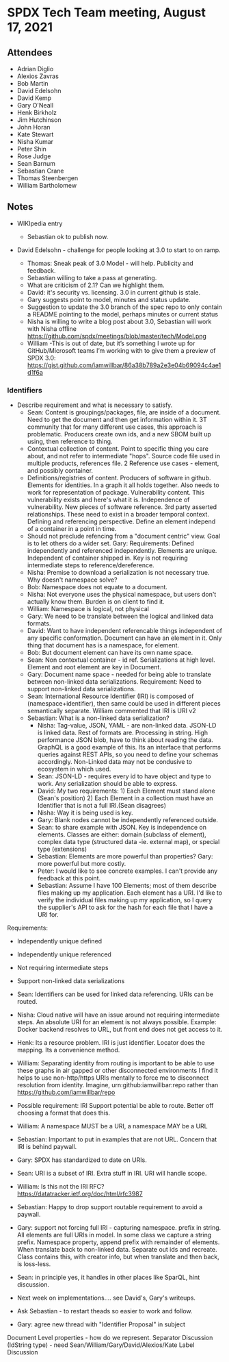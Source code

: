 # SPDX Tech Team meeting, August 17, 2021

## Attendees

* Adrian Diglio
* Alexios Zavras
* Bob Martin
* David Edelsohn
* David Kemp
* Gary O'Neall
* Henk Birkholz
* Jim Hutchinson
* John Horan
* Kate Stewart
* Nisha Kumar
* Peter Shin
* Rose Judge
* Sean Barnum
* Sebastian Crane
* Thomas Steenbergen
* William Bartholomew

## Notes

* WIKIpedia entry
  * Sebastian ok to publish now.

* David Edelsohn - challenge for people looking at 3.0 to start to on ramp.
   * Thomas:  Sneak peak of 3.0 Model - will help.   Publicity and feedback.
   * Sebastian willing to take a pass at generating.
   * What are criticism of 2.1?   Can we highlight them.
   * David:  it's security vs. licensing.   3.0 in current github is stale.
   * Gary suggests point to model,  minutes and status update.
   * Suggestion to update the 3.0 branch of the spec repo to only contain a README pointing to the model, perhaps minutes or current status
   * Nisha is willing to write a blog post about 3.0,  Sebastian will work with Nisha offline
   https://github.com/spdx/meetings/blob/master/tech/Model.png
   * William -This is out of date, but it’s something I wrote up for GitHub/Microsoft teams I’m working with to give them a preview of SPDX 3.0: https://gist.github.com/iamwillbar/86a38b789a2e3e04b69094c4ae1d1f6a


### Identifiers
* Describe requirement and what is necessary to satisfy.
   * Sean:  Content is groupings/packages,  file,  are inside of a document.   Need to get the document and then get  information within it.    3T community that for many different use cases, this approach is problematic.   Producers create own ids,  and a new SBOM built up using,  then reference to thing.
   * Contextual collection of content.  Point to specific thing you care about, and not refer to intermediate "hops".    Source code file used in multiple products,  references file.   2 Reference use cases - element,  and possibly container.
   * Definitions/registries of content.   Producers of software in github.   Elements for identities.   In a graph it all holds together.   Also needs to work for representation of package.   Vulnerability content.   This vulnerability exists and here's what it is.   Independence of vulnerability.  New pieces of software reference.   3rd party asserted relationships.    These need to exist in a broader temporal context.    Defining and referencing perspective.   Define an element independ of a container in a point in time.
   * Should not preclude refencing from a "document centric" view.   Goal is to let others do a wider set.
   Gary:  Requirements:   Defined independently and referenced independently.  Elements are unique.   Independent of container shipped in.   Key is not requiring intermediate steps to reference/dereference.
   * Nisha:  Premise to download a serialization is not necessary true.   Why doesn't namespace solve?
   * Bob:  Namespace does not equate to a document.
   * Nisha:  Not everyone uses the physical namespace, but users don't actually know them.   Burden is on client to find it.
   * William: Namespace is logical, not physical
   * Gary:  We need to be translate between the logical and linked data formats.
   * David:  Want to have independent referencable things independent of any specific conformation.   Document can have an element in it.    Only thing that document has is a namespace, for element.
   * Bob:  But document element can have its own name space.
   * Sean:  Non contextual container - id ref.  Serializations at high level.   Element and root element are key in Document.
   * Gary:  Document name space - needed for being able to translate between non-linked data serializations.  Requirement:   Need to support non-linked data serializations.
   * Sean:  International Resource Identifier (IRI) is composed of (namespace+identifier),  then same could be used in different pieces semantically separate.    William commented that IRI is URI v2
   * Sebastian:  What is a non-linked data serialization?
     * Nisha: Tag-value, JSON, YAML - are non-linked data.  JSON-LD is linked data.   Rest of formats are.   Processing in string.   High performance JSON blob, have to think about reading the data.   GraphQL is a good example of this.   Its an interface that performs queries against REST APIs, so you need to define your schemas accordingly.   Non-Linked data may not be condusive to ecosystem in which used.
     * Sean: JSON-LD - requires every id to have object and type to work.  Any serialization should be able to express.
     * David:  My two requirements:  1) Each Element must stand alone (Sean's position)  2) Each Element in a collection must have an Identifier that is not a full IRI.(Sean disagrees)
     * Nisha:  Way it is being used is key.
     * Gary:  Blank nodes cannot be independently referenced outside.
     * Sean: to share example with JSON.  Key is independence on elements.     Classes are either:  domain (subclass of element), complex data type (structured data -ie.  external map),  or special type (extensions)
     * Sebastian:  Elements are more powerful than properties?    Gary:  more powerful but more costly.
     * Peter: I would like to see concrete examples.  I can't provide any feedback at this point.
     * Sebastian: Assume I have 100 Elements; most of them describe files making up my application. Each element has a URI. I'd like to verify the individual files making up my application, so I query the supplier's API to ask for the hash for each file that I have a URI for.

Requirements:
* Independently unique defined
* Independently unique referenced
* Not requiring intermediate steps
* Support non-linked data serializations

* Sean:  Identifiers can be used for linked data referencing.   URIs can be routed.
* Nisha:  Cloud native will have an issue around not requiring intermediate steps.   An absolute URI for an element is not always possible.   Example:  Docker backend resolves to URL,  but front end does not get access to it.
* Henk:  Its a resource problem.  IRI is just identifier.   Locator does the mapping.   Its a convenience method.
* William: Separating identity from routing is important to be able to use these graphs in air gapped or other disconnected environments  I find it helps to use non-http/https URIs mentally to force me to disconnect resolution from identity. Imagine, urn:github:iamwillbar:repo rather than https://github.com/iamwillbar/repo

* Possible requirement:  IRI Support potential be able to route.   Better off choosing a format that does this.
* William:  A namespace MUST be a URI, a namespace MAY be a URL
* Sebastian:  Important to put in examples that are not URL.    Concern that IRI is behind paywall.
* Gary:  SPDX has standardized to date on URIs.
* Sean:  URI is a subset of IRI.   Extra stuff in IRI.   URI will handle scope.
* William:  Is this not the IRI RFC? https://datatracker.ietf.org/doc/html/rfc3987
* Sebastian:  Happy to drop support routable requirement to avoid a paywall.
* Gary:  support not forcing full IRI - capturing namespace.   prefix in string.   All elements are full URIs in model.  In some class we capture a string prefix.   Namespace property,  append prefix with remainder of elements.   When translate back to non-linked data.  Separate out ids and recreate.   Class contains this, with creator info,  but when translate and then back, is loss-less.
* Sean: in principle yes,  it handles in other places like SparQL,  hint discussion.

* Next week on implementations....   see David's, Gary's writeups.
* Ask Sebastian - to restart theads so easier to work and follow.
* Gary:   agree new thread with "Identifier Proposal" in subject


Document Level properties - how do we represent.
Separator Discussion (IdString type) - need Sean/William/Gary/David/Alexios/Kate
Label Discussion
